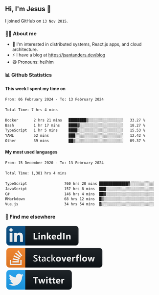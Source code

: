 ## Hi, I'm Jesus 👋

I joined GitHub on `13 Nov 2015`.

<!-- Talking about you -->

### 👨‍💻 About me

- 👦 I'm interested in distributed systems, React.js apps, and cloud architecture.
- ⚡️ I have a blog at <https://jsantanders.dev/blog>
- 😄 Pronouns: he/him

### 📊 Github Statistics

#### This week I spent my time on

<!--START_SECTION:weekly-->

```txt
From: 06 February 2024 - To: 13 February 2024

Total Time: 7 hrs 4 mins

Docker       2 hrs 21 mins   ████████▒░░░░░░░░░░░░░░░░   33.27 %
Bash         1 hr 17 mins    ████▓░░░░░░░░░░░░░░░░░░░░   18.27 %
TypeScript   1 hr 5 mins     ████░░░░░░░░░░░░░░░░░░░░░   15.53 %
YAML         52 mins         ███░░░░░░░░░░░░░░░░░░░░░░   12.42 %
Other        39 mins         ██▒░░░░░░░░░░░░░░░░░░░░░░   09.37 %
```

<!--END_SECTION:weekly-->

#### My most used languages

<!--START_SECTION:alltime-->

```txt
From: 15 December 2020 - To: 13 February 2024

Total Time: 1,381 hrs 4 mins

TypeScript                 760 hrs 20 mins █████████████▓░░░░░░░░░░░   55.05 %
JavaScript                 157 hrs 8 mins  ███░░░░░░░░░░░░░░░░░░░░░░   11.38 %
C#                         146 hrs 4 mins  ██▓░░░░░░░░░░░░░░░░░░░░░░   10.58 %
RMarkdown                  68 hrs 12 mins  █▒░░░░░░░░░░░░░░░░░░░░░░░   04.94 %
Vue.js                     34 hrs 54 mins  ▓░░░░░░░░░░░░░░░░░░░░░░░░   02.53 %
```

<!--END_SECTION:alltime-->

### 📢 Find me elsewhere

<p>
  <a target="_blank" href="https://linkedin.com/in/jsantanders">
    <img src="https://github.com/jsantanders/jsantanders/blob/master/img/linkedin.svg" alt="LinkedIn" style="vertical-align:top; margin:4px">
  </a>
  
  <a target="_blank" href="https://stackoverflow.com/users/7318331/jesus-santander">
    <img src="https://github.com/jsantanders/jsantanders/blob/master/img/stackoverflow.svg" alt="StackOverflow" style="vertical-align:top; margin:4px">
  </a>
  
  <a target="_blank" href="http://twitter.com/jsantanders">
    <img src="https://github.com/jsantanders/jsantanders/blob/master/img/twitter.svg" alt="Twitter" style="vertical-align:top; margin:4px">
  </a>
</p>

